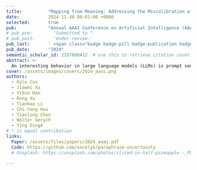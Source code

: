 ```yaml
---
title:          "Mapping from Meaning: Addressing the Miscalibration of Prompt-Sensitive Language Models"
date:           2024-11-30 00:01:00 +0800
selected:       true
pub:            "Annual AAAI Conference on Artificial Intelligence (AAAI)"
# pub_pre:        "Submitted to "
# pub_post:       'Under review.'
pub_last:       ' <span class="badge badge-pill badge-publication badge-success">Poster</span>'
pub_date:       "2024"
semantic_scholar_id: 2357860412  # use this to retrieve citation count
abstract: >-
  An interesting behavior in large language models (LLMs) is prompt sensitivity. When provided with different but semantically equivalent versions of the same prompt, models may produce very different distributions of answers. This suggests that the uncertainty reflected in a model's output distribution for one prompt may not reflect the model's uncertainty about the meaning of the prompt. We model prompt sensitivity as a type of generalization error, and show that sampling across the semantic concept space with paraphrasing perturbations improves uncertainty calibration without compromising accuracy. Additionally, we introduce a new metric for uncertainty decomposition in black-box LLMs that improves upon entropy-based decomposition by modeling semantic continuities in natural language generation. We show that this decomposition metric can be used to quantify how much LLM uncertainty is attributed to prompt sensitivity. Our work introduces a new way to improve uncertainty calibration in prompt-sensitive language models, and provides evidence that some LLMs fail to exhibit consistent general reasoning about the meanings of their inputs.
cover: /assets/images/covers/2024_aaai.png
authors:
  - Kyle Cox
  - Jiawei Xu
  - Yikun Han
  - Rong Xu
  - Tianhao Li
  - Chi-Yang Hsu
  - Tianlong Chen
  - Walter Gerych
  - Ying Ding#
# * is equal contribution
links:
  Paper: /assets/files/papers/2024_aaai.pdf
  Code: https://github.com/xocelyk/paraphrase-uncertainty
  # Unsplash: https://unsplash.com/photos/sliced-in-half-pineapple--_PLJZmHZzk

---
```

